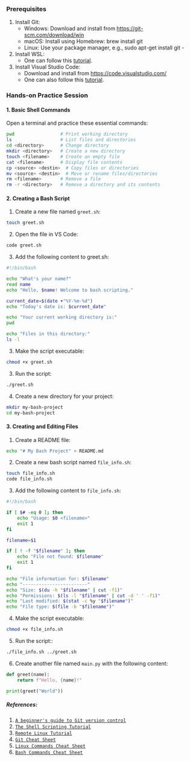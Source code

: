 
### Prerequisites
1. Install Git:
	- Windows: Download and install from https://git-scm.com/download/win
	- macOS: Install using Homebrew: brew install git
	- Linux: Use your package manager, e.g., sudo apt-get install git	- 
2.  Install WSL:
	 - One can follow this [tutorial](https://www.howtogeek.com/744328/how-to-install-the-windows-subsystem-for-linux-on-windows-11/).
3.  Install Visual Studio Code:
	 - Download and install from https://code.visualstudio.com/
	 - One can also follow this [tutorial](https://microsoft.github.io/vscode-essentials/en/01-getting-started.html).
### Hands-on Practice Session
#### 1. Basic Shell Commands  
Open a terminal and practice these essential commands:
```bash
pwd                 # Print working directory
ls                  # List files and directories
cd <directory>      # Change directory
mkdir <directory>   # Create a new directory
touch <filename>    # Create an empty file
cat <filename>      # Display file contents
cp <source> <destin>  # Copy files or directories
mv <source> <destin>  # Move or rename files/directories
rm <filename>       # Remove a file
rm -r <directory>   # Remove a directory and its contents

```

#### 2. Creating a Bash Script
1. Create a new file named `greet.sh`:
```bash
touch greet.sh

```
2. Open the file in VS Code:
```bash
code greet.sh

```
3. Add the following content to greet.sh:
```bash
#!/bin/bash

echo "What's your name?"
read name
echo "Hello, $name! Welcome to bash scripting."

current_date=$(date +"%Y-%m-%d")
echo "Today's date is: $current_date"

echo "Your current working directory is:"
pwd

echo "Files in this directory:"
ls -l

```
3. Make the script executable:
```bash
chmod +x greet.sh

```
3. Run the script:
```bash
./greet.sh

```

4. Create a new directory for your project:
```bash
mkdir my-bash-project
cd my-bash-project
```

#### 3. Creating and Editing Files
1. Create a README file:
```bash
echo "# My Bash Project" > README.md
```
2. Create a new bash script named `file_info.sh`:
```bash
touch file_info.sh
code file_info.sh
```
3. Add the following content to `file_info.sh`:
```bash
#!/bin/bash

if [ $# -eq 0 ]; then
    echo "Usage: $0 <filename>"
    exit 1
fi

filename=$1

if [ ! -f "$filename" ]; then
    echo "File not found: $filename"
    exit 1
fi

echo "File information for: $filename"
echo "------------------------"
echo "Size: $(du -h "$filename" | cut -f1)"
echo "Permissions: $(ls -l "$filename" | cut -d ' ' -f1)"
echo "Last modified: $(stat -c %y "$filename")"
echo "File type: $(file -b "$filename")"
```
 4. Make the script executable:
```bash
chmod +x file_info.sh
```
 5. Run the script::
```bash
./file_info.sh ../greet.sh
```

6. Create another file named `main.py` with the following content:
```python
def greet(name):
    return f"Hello, {name}!"

print(greet("World"))

```

##### References:
1. [`A beginner's guide to Git version control`](https://developers.redhat.com/articles/2023/08/02/beginners-guide-git-version-control#)
2. [`The Shell Scripting Tutorial`](https://www.shellscript.sh/)
3. [`Remote Linux Tutorial`](https://www.classes.cs.uchicago.edu/archive/2021/spring/15200-1/resources/linux.html)
4. [`Git Cheat Sheet`](https://developers.redhat.com/cheat-sheets/git-cheat-sheet)
5. [`Linux Commands Cheat Sheet`](https://developers.redhat.com/cheat-sheets/linux-commands-cheat-sheet)
6. [`Bash Commands Cheat Sheet`](https://developers.redhat.com/cheat-sheets/bash-shell-cheat-sheet)
